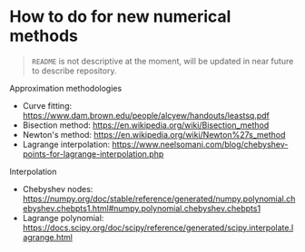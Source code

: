# How to do for new numerical methods

> `README` is not descriptive at the moment, will be updated in near future to describe repository.

Approximation methodologies
- Curve fitting: https://www.dam.brown.edu/people/alcyew/handouts/leastsq.pdf
- Bisection method: https://en.wikipedia.org/wiki/Bisection_method
- Newton's method: https://en.wikipedia.org/wiki/Newton%27s_method
- Lagrange interpolation: https://www.neelsomani.com/blog/chebyshev-points-for-lagrange-interpolation.php

Interpolation
- Chebyshev nodes: https://numpy.org/doc/stable/reference/generated/numpy.polynomial.chebyshev.chebpts1.html#numpy.polynomial.chebyshev.chebpts1
- Lagrange polynomial: https://docs.scipy.org/doc/scipy/reference/generated/scipy.interpolate.lagrange.html